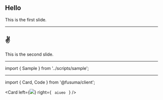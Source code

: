 <!-- classes: title -->

## Hello

This is the first slide.

---

<!-- classes: title -->

## ✌️

This is the second slide.

---

<!-- markdown (mdx) -->

import { Sample } from '../scripts/sample';

<Sample />

---

<!-- classes: fullscreen -->

import { Card, Code } from '@fusuma/client';

<Card
left={<img src="https://source.unsplash.com/8lODM_TYmkI/800x600" />}
right={
<Code>
aiueo
</Code>
}
/>
